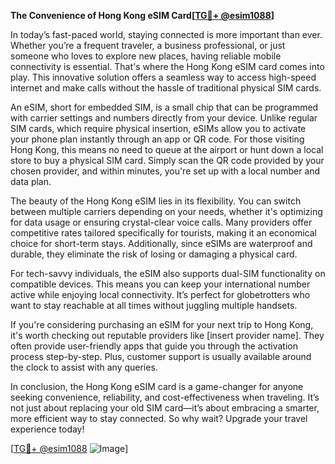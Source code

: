 **The Convenience of Hong Kong eSIM Card[[TG💪+ @esim1088](https://t.me/s/esim1088)]**

In today’s fast-paced world, staying connected is more important than ever. Whether you’re a frequent traveler, a business professional, or just someone who loves to explore new places, having reliable mobile connectivity is essential. That's where the Hong Kong eSIM card comes into play. This innovative solution offers a seamless way to access high-speed internet and make calls without the hassle of traditional physical SIM cards.

An eSIM, short for embedded SIM, is a small chip that can be programmed with carrier settings and numbers directly from your device. Unlike regular SIM cards, which require physical insertion, eSIMs allow you to activate your phone plan instantly through an app or QR code. For those visiting Hong Kong, this means no need to queue at the airport or hunt down a local store to buy a physical SIM card. Simply scan the QR code provided by your chosen provider, and within minutes, you're set up with a local number and data plan.

The beauty of the Hong Kong eSIM lies in its flexibility. You can switch between multiple carriers depending on your needs, whether it's optimizing for data usage or ensuring crystal-clear voice calls. Many providers offer competitive rates tailored specifically for tourists, making it an economical choice for short-term stays. Additionally, since eSIMs are waterproof and durable, they eliminate the risk of losing or damaging a physical card.

For tech-savvy individuals, the eSIM also supports dual-SIM functionality on compatible devices. This means you can keep your international number active while enjoying local connectivity. It’s perfect for globetrotters who want to stay reachable at all times without juggling multiple handsets.

If you're considering purchasing an eSIM for your next trip to Hong Kong, it's worth checking out reputable providers like [insert provider name]. They often provide user-friendly apps that guide you through the activation process step-by-step. Plus, customer support is usually available around the clock to assist with any queries.

In conclusion, the Hong Kong eSIM card is a game-changer for anyone seeking convenience, reliability, and cost-effectiveness when traveling. It’s not just about replacing your old SIM card—it’s about embracing a smarter, more efficient way to stay connected. So why wait? Upgrade your travel experience today!

[[TG💪+ @esim1088](https://t.me/s/esim1088) ![Image](https://i.postimg.cc/Y0z9fWf4/image.png)]